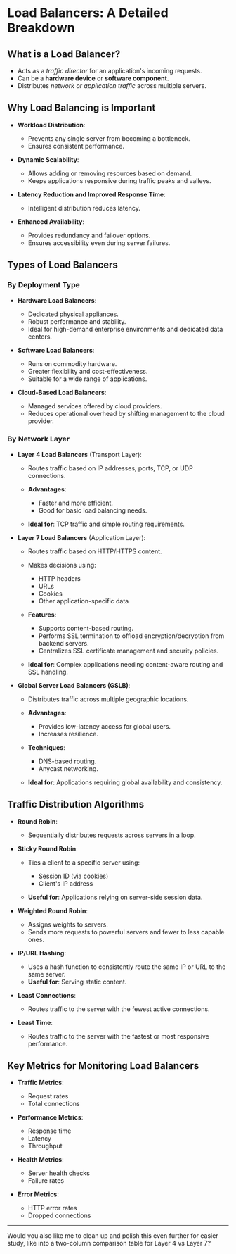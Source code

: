 
# **Load Balancers: A Detailed Breakdown**

## **What is a Load Balancer?**

* Acts as a *traffic director* for an application's incoming requests.
* Can be a **hardware device** or **software component**.
* Distributes *network or application traffic* across multiple servers.

## **Why Load Balancing is Important**

* **Workload Distribution**:

  * Prevents any single server from becoming a bottleneck.
  * Ensures consistent performance.
* **Dynamic Scalability**:

  * Allows adding or removing resources based on demand.
  * Keeps applications responsive during traffic peaks and valleys.
* **Latency Reduction and Improved Response Time**:

  * Intelligent distribution reduces latency.
* **Enhanced Availability**:

  * Provides redundancy and failover options.
  * Ensures accessibility even during server failures.

## **Types of Load Balancers**

### **By Deployment Type**

* **Hardware Load Balancers**:

  * Dedicated physical appliances.
  * Robust performance and stability.
  * Ideal for high-demand enterprise environments and dedicated data centers.

* **Software Load Balancers**:

  * Runs on commodity hardware.
  * Greater flexibility and cost-effectiveness.
  * Suitable for a wide range of applications.

* **Cloud-Based Load Balancers**:

  * Managed services offered by cloud providers.
  * Reduces operational overhead by shifting management to the cloud provider.

### **By Network Layer**

* **Layer 4 Load Balancers** (Transport Layer):

  * Routes traffic based on IP addresses, ports, TCP, or UDP connections.
  * **Advantages**:

    * Faster and more efficient.
    * Good for basic load balancing needs.
  * **Ideal for**: TCP traffic and simple routing requirements.

* **Layer 7 Load Balancers** (Application Layer):

  * Routes traffic based on HTTP/HTTPS content.
  * Makes decisions using:

    * HTTP headers
    * URLs
    * Cookies
    * Other application-specific data
  * **Features**:

    * Supports content-based routing.
    * Performs SSL termination to offload encryption/decryption from backend servers.
    * Centralizes SSL certificate management and security policies.
  * **Ideal for**: Complex applications needing content-aware routing and SSL handling.

* **Global Server Load Balancers (GSLB)**:

  * Distributes traffic across multiple geographic locations.
  * **Advantages**:

    * Provides low-latency access for global users.
    * Increases resilience.
  * **Techniques**:

    * DNS-based routing.
    * Anycast networking.
  * **Ideal for**: Applications requiring global availability and consistency.

## **Traffic Distribution Algorithms**

* **Round Robin**:

  * Sequentially distributes requests across servers in a loop.

* **Sticky Round Robin**:

  * Ties a client to a specific server using:

    * Session ID (via cookies)
    * Client's IP address
  * **Useful for**: Applications relying on server-side session data.

* **Weighted Round Robin**:

  * Assigns weights to servers.
  * Sends more requests to powerful servers and fewer to less capable ones.

* **IP/URL Hashing**:

  * Uses a hash function to consistently route the same IP or URL to the same server.
  * **Useful for**: Serving static content.

* **Least Connections**:

  * Routes traffic to the server with the fewest active connections.

* **Least Time**:

  * Routes traffic to the server with the fastest or most responsive performance.

## **Key Metrics for Monitoring Load Balancers**

* **Traffic Metrics**:

  * Request rates
  * Total connections

* **Performance Metrics**:

  * Response time
  * Latency
  * Throughput

* **Health Metrics**:

  * Server health checks
  * Failure rates

* **Error Metrics**:

  * HTTP error rates
  * Dropped connections

---

Would you also like me to clean up and polish this even further for easier study, like into a two-column comparison table for Layer 4 vs Layer 7?
